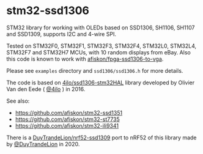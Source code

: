 # stm32-ssd1306

STM32 library for working with OLEDs based on SSD1306, SH1106, SH1107 and SSD1309,
supports I2C and 4-wire SPI.

Tested on STM32F0, STM32F1, STM32F3, STM32F4, STM32L0, STM32L4, STM32F7 and STM32H7 MCUs, with 10 random displays from eBay.
Also this code is known to work with
[afiskon/fpga-ssd1306-to-vga](https://github.com/afiskon/fpga-ssd1306-to-vga).

Please see `examples` directory and `ssd1306/ssd1306.h` for more details.

The code is based on
[4ilo/ssd1306-stm32HAL](https://github.com/4ilo/ssd1306-stm32HAL) library
developed by Olivier Van den Eede ( [@4ilo](https://github.com/4ilo) ) in 2016.

See also:

* https://github.com/afiskon/stm32-ssd1351
* https://github.com/afiskon/stm32-st7735
* https://github.com/afiskon/stm32-ili9341

There is a [DuyTrandeLion/nrf52-ssd1309](https://github.com/DuyTrandeLion/nrf52-ssd1309) port to nRF52 of this library made by [@DuyTrandeLion](https://github.com/DuyTrandeLion) in 2020.
